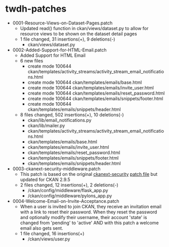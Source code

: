 # twdh-patches

* 0001-Resource-Views-on-Dataset-Pages.patch  
  * Updated read() function in ckan/views/dataset.py to allow for resource views to be shown on the dataset detail pages
  * 1 file changed, 31 insertions(+), 9 deletions(-)
    * ckan/views/dataset.py 
* 0002-Added-Support-for-HTML-Email.patch
  * Added Support for HTML Email
  * 6 new files
    * create mode 100644 ckan/templates/activity_streams/activity_stream_email_notifications.html
    * create mode 100644 ckan/templates/emails/base.html
    * create mode 100644 ckan/templates/emails/invite_user.html
    * create mode 100644 ckan/templates/emails/reset_password.html
    * create mode 100644 ckan/templates/emails/snippets/footer.html
    * create mode 100644 ckan/templates/emails/snippets/header.html
  * 8 files changed, 502 insertions(+), 10 deletions(-)
    * ckan/lib/email_notifications.py
    * ckan/lib/mailer.py
    * ckan/templates/activity_streams/activity_stream_email_notifications.html
    * ckan/templates/emails/base.html
    * ckan/templates/emails/invite_user.html
    * ckan/templates/emails/reset_password.html
    * ckan/templates/emails/snippets/footer.html
    * ckan/templates/emails/snippets/header.html
* 0003-ckanext-security-middleware.patch
  * This patch is based on the original [ckanext-security](https://github.com/data-govt-nz/ckanext-security) [patch file](https://github.com/data-govt-nz/ckanext-security/blob/master/ckanext-security.patch) but updated for CKAN 2.9.5
  * 2 files changed, 12 insertions(+), 2 deletions(-)
    * /ckan/config/middleware/flask_app.py
    * /ckan/config/middleware/pylons_app.py
* 0004-Welcome-Email-on-Invite-Acceptance.patch
  * When a user is invited to join CKAN, they receive an invitation email with a link to reset their password. When they reset the password and optionally modify their username, their account 'state' is changed from 'pending' to 'active' AND with this patch a welcome email also gets sent.
  * 1 file changed, 16 insertions(+)
    * /ckan/views/user.py
  
